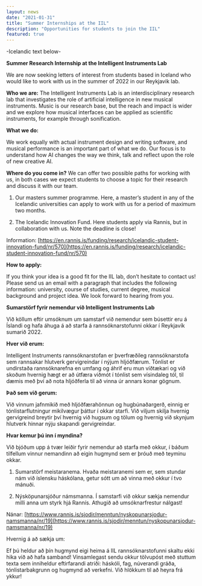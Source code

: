 ```yaml
---
layout: news
date: "2021-01-31"
title: "Summer Internships at the IIL"
description: "Opportunities for students to join the IIL"
featured: true
---
```


<script> import CaptionedImage from "../../components/Images/CaptionedImage.svelte" </script>

-Icelandic text below-

**Summer Research Internship at the Intelligent Instruments Lab**

We are now seeking letters of interest from students based in Iceland who would like to work with us in the summer of 2022 in our Reykjavik lab. 

**Who we are:**
The Intelligent Instruments Lab is an interdisciplinary research lab that investigates the role of artificial intelligence in new musical instruments. Music is our research base, but the reach and impact is wider and we explore how musical interfaces can be applied as scientific instruments, for example through sonification. 

**What we do:**

We work equally with actual instrument design and writing software, and musical performance is an important part of what we do. Our focus is to understand how AI changes the way we think, talk and reflect upon the role of new creative AI.

**Where do you come in?**
We can offer two possible paths for working with us, in both cases we expect students to choose a topic for their research and discuss it with our team. 

1) Our masters summer programme. Here, a master’s student in any of the Icelandic universities can apply to work with us for a period of maximum two months. 

2) The Icelandic Innovation Fund. Here students apply via Rannis, but in collaboration with us. Note the deadline is close!

Information: [https://en.rannis.is/funding/research/icelandic-student-innovation-fund/nr/570](https://en.rannis.is/funding/research/icelandic-student-innovation-fund/nr/570)

**How to apply:**

If you think your idea is a good fit for the IIL lab, don’t hesitate to contact us! Please send us an email with a paragraph that includes the following information: university, course of studies, current degree, musical background and project idea. We look forward to hearing from you.


<CaptionedImage
  src="stock/student_IIL.jpeg"
  alt="A young man sitting with an intelligent string instrument in front of blue and yellow shelves."
  caption="Doctoral student Victor studying the langspil at our lab in IUA Þverholt."/>


**Sumarstörf fyrir nemendur við Intelligent Instruments Lab**

Við köllum eftir umsóknum um samstarf við nemendur sem búsettir eru á Íslandi og hafa áhuga á að starfa á rannsóknarstofunni okkar í Reykjavík sumarið 2022. 

**Hver við erum:**

Intelligent Instruments rannsóknarstofan er þverfræðileg rannsóknarstofa sem rannsakar hlutverk gervigreindar í nýjum hljóðfærum. Tónlist er undirstaða rannsóknarefna en umfang og áhrif eru mun víðtækari og við skoðum hvernig hægt er að útfæra viðmót í tónlist sem vísindaleg tól, til dæmis með því að nota hljóðferla til að vinna úr annars konar gögnum.

**Það sem við gerum:**

Við vinnum jafnmikið með hljóðfærahönnun og hugbúnaðargerð, einnig er tónlistarflutningur mikilvægur þáttur í okkar starfi. Við viljum skilja hvernig gervigreind breytir því hvernig við hugsum og tölum og hvernig við skynjum hlutverk hinnar nýju skapandi gervigreindar. 

**Hvar kemur þú inn í myndina?**

Við bjóðum upp á tvær leiðir fyrir nemendur að starfa með okkur, í báðum tilfellum vinnur nemandinn að eigin hugmynd sem er þróuð með teyminu okkar.

1) Sumarstörf meistaranema. Hvaða meistaranemi sem er, sem stundar nám við íslensku háskólana, getur sótt um að vinna með okkur í tvo mánuði. 

2) Nýsköpunarsjóður námsmanna. Í samstarfi við okkur sækja nemendur milli anna um styrk hjá Rannís. Athugið að umsóknarfrestur nálgast!

Nánar: [https://www.rannis.is/sjodir/menntun/nyskopunarsjodur-namsmanna/nr/19](https://www.rannis.is/sjodir/menntun/nyskopunarsjodur-namsmanna/nr/19)

Hvernig á að sækja um:

Ef þú heldur að þín hugmynd eigi heima á IIL rannsóknarstofunni skaltu ekki hika við að hafa samband! Vinsamlegast sendu okkur tölvupóst með stuttum texta sem inniheldur eftirfarandi atriði: háskóli, fag, núverandi gráða, tónlistarbakgrunn og hugmynd að verkefni. Við hlökkum til að heyra frá ykkur!


